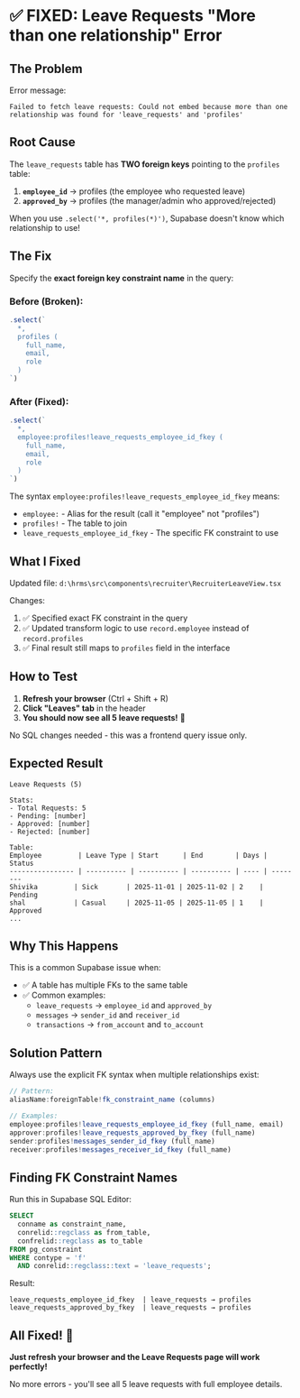 # ✅ FIXED: Leave Requests "More than one relationship" Error

## The Problem

Error message:
```
Failed to fetch leave requests: Could not embed because more than one 
relationship was found for 'leave_requests' and 'profiles'
```

## Root Cause

The `leave_requests` table has **TWO foreign keys** pointing to the `profiles` table:

1. **`employee_id`** → profiles (the employee who requested leave)
2. **`approved_by`** → profiles (the manager/admin who approved/rejected)

When you use `.select('*, profiles(*)')`, Supabase doesn't know which relationship to use!

## The Fix

Specify the **exact foreign key constraint name** in the query:

### Before (Broken):
```typescript
.select(`
  *,
  profiles (
    full_name,
    email,
    role
  )
`)
```

### After (Fixed):
```typescript
.select(`
  *,
  employee:profiles!leave_requests_employee_id_fkey (
    full_name,
    email,
    role
  )
`)
```

The syntax `employee:profiles!leave_requests_employee_id_fkey` means:
- `employee:` - Alias for the result (call it "employee" not "profiles")
- `profiles!` - The table to join
- `leave_requests_employee_id_fkey` - The specific FK constraint to use

## What I Fixed

Updated file: `d:\hrms\src\components\recruiter\RecruiterLeaveView.tsx`

Changes:
1. ✅ Specified exact FK constraint in the query
2. ✅ Updated transform logic to use `record.employee` instead of `record.profiles`
3. ✅ Final result still maps to `profiles` field in the interface

## How to Test

1. **Refresh your browser** (Ctrl + Shift + R)
2. **Click "Leaves" tab** in the header
3. **You should now see all 5 leave requests!** 🎉

No SQL changes needed - this was a frontend query issue only.

## Expected Result

```
Leave Requests (5)

Stats:
- Total Requests: 5
- Pending: [number]
- Approved: [number]  
- Rejected: [number]

Table:
Employee         | Leave Type | Start      | End        | Days | Status
---------------- | ---------- | ---------- | ---------- | ---- | --------
Shivika         | Sick       | 2025-11-01 | 2025-11-02 | 2    | Pending
shal            | Casual     | 2025-11-05 | 2025-11-05 | 1    | Approved
...
```

## Why This Happens

This is a common Supabase issue when:
- ✅ A table has multiple FKs to the same table
- ✅ Common examples:
  - `leave_requests` → `employee_id` and `approved_by`
  - `messages` → `sender_id` and `receiver_id`
  - `transactions` → `from_account` and `to_account`

## Solution Pattern

Always use the explicit FK syntax when multiple relationships exist:

```typescript
// Pattern:
aliasName:foreignTable!fk_constraint_name (columns)

// Examples:
employee:profiles!leave_requests_employee_id_fkey (full_name, email)
approver:profiles!leave_requests_approved_by_fkey (full_name)
sender:profiles!messages_sender_id_fkey (full_name)
receiver:profiles!messages_receiver_id_fkey (full_name)
```

## Finding FK Constraint Names

Run this in Supabase SQL Editor:

```sql
SELECT
  conname as constraint_name,
  conrelid::regclass as from_table,
  confrelid::regclass as to_table
FROM pg_constraint
WHERE contype = 'f'
  AND conrelid::regclass::text = 'leave_requests';
```

Result:
```
leave_requests_employee_id_fkey  | leave_requests → profiles
leave_requests_approved_by_fkey  | leave_requests → profiles
```

## All Fixed! 🎉

**Just refresh your browser and the Leave Requests page will work perfectly!**

No more errors - you'll see all 5 leave requests with full employee details.
